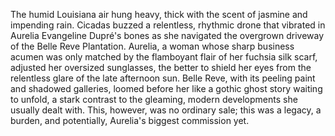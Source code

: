 The humid Louisiana air hung heavy, thick with the scent of jasmine and impending rain.  Cicadas buzzed a relentless, rhythmic drone that vibrated in Aurelia Evangeline Dupré's bones as she navigated the overgrown driveway of the Belle Reve Plantation.  Aurelia, a woman whose sharp business acumen was only matched by the flamboyant flair of her fuchsia silk scarf, adjusted her oversized sunglasses, the better to shield her eyes from the relentless glare of the late afternoon sun. Belle Reve, with its peeling paint and shadowed galleries, loomed before her like a gothic ghost story waiting to unfold, a stark contrast to the gleaming, modern developments she usually dealt with. This, however, was no ordinary sale; this was a legacy, a burden, and potentially, Aurelia's biggest commission yet.
